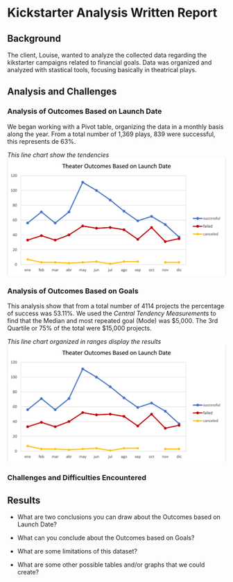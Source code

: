 # Kickstarter Analysis Written Report

## Background

The client, Louise, wanted to analyze the collected data regarding the kikstarter campaigns related to financial goals.
Data was organized and analyzed with stastical tools, focusing basically in theatrical plays.

## Analysis and Challenges
### Analysis of Outcomes Based on Launch Date
We began working with a Pivot table, organizing the data in a monthly basis along the year.
From a total number of 1,369 plays, 839 were successful, this represents de 63%. 

*This line chart show the tendencies* ![This is an image](https://github.com/cazaresG/kickstarter-analysis/blob/main/Theater_Outcomes_vs_Launch.png) 

### Analysis of Outcomes Based on Goals
This analysis show that from a total number of 4114 projects the percentage of success was 53.11%. We used the *Central Tendency Measurements*
to find that the Median and most repeated goal (Mode) was $5,000. The 3rd Quartile or 75% of the total were $15,000 projects.

*This line chart organized in ranges display the results* ![This is an image](https://github.com/cazaresG/kickstarter-analysis/blob/main/Theater_Outcomes_vs_Launch.png)

### Challenges and Difficulties Encountered

## Results

- What are two conclusions you can draw about the Outcomes based on Launch Date?

- What can you conclude about the Outcomes based on Goals?

- What are some limitations of this dataset?

- What are some other possible tables and/or graphs that we could create?
